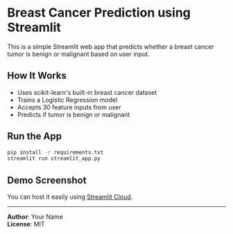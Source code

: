 
# Breast Cancer Prediction using Streamlit

This is a simple Streamlit web app that predicts whether a breast cancer tumor is benign or malignant based on user input.

## How It Works

- Uses scikit-learn's built-in breast cancer dataset
- Trains a Logistic Regression model
- Accepts 30 feature inputs from user
- Predicts if tumor is benign or malignant

## Run the App

```bash
pip install -r requirements.txt
streamlit run streamlit_app.py
```

## Demo Screenshot

You can host it easily using [Streamlit Cloud](https://streamlit.io/cloud).

---
**Author**: Your Name  
**License**: MIT
